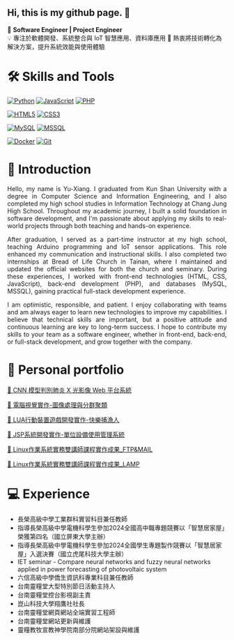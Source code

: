 ## Hi, this is my github page. 👋

🎯 **Software Engineer | Project Engineer**  
💡 專注於軟體開發、系統整合與 IoT 智慧應用、資料庫應用
🚀 熱衷將技術轉化為解決方案，提升系統效能與使用體驗

🛠 Skills and Tools
===
<!-- 程式語言 -->
[![Python](https://img.shields.io/badge/Python-3776AB?logo=python&logoColor=white&style=flat)]()
[![JavaScript](https://img.shields.io/badge/JavaScript-F7DF1E?logo=javascript&logoColor=black&style=flat)]()
[![PHP](https://img.shields.io/badge/PHP-777BB4?logo=php&logoColor=white&style=flat)]()

<!-- 前端技術 -->
[![HTML5](https://img.shields.io/badge/HTML5-E34F26?logo=html5&logoColor=white&style=flat)]()
[![CSS3](https://img.shields.io/badge/CSS3-1572B6?logo=css3&logoColor=white&style=flat)]()

<!-- 資料庫 -->
[![MySQL](https://img.shields.io/badge/MySQL-4479A1?logo=mysql&logoColor=white&style=flat)]()
[![MSSQL](https://img.shields.io/badge/Microsoft%20SQL%20Server-CC2927?logo=microsoftsqlserver&logoColor=white&style=flat)]()

<!-- 工具與平台 -->
[![Docker](https://img.shields.io/badge/Docker-2496ED?logo=docker&logoColor=white&style=flat)]()
[![Git](https://img.shields.io/badge/Git-F05032?logo=git&logoColor=white&style=flat)]()

📌 Introduction
===
<div style="text-align: justify;">
Hello, my name is Yu-Xiang. I graduated from Kun Shan University with a degree in Computer Science and Information Engineering, and I also completed my high school studies in Information Technology at Chang Jung High School. Throughout my academic journey, I built a solid foundation in software development, and I'm passionate about applying my skills to real-world projects through both teaching and hands-on experience.

After graduation, I served as a part-time instructor at my high school, teaching Arduino programming and IoT sensor applications. This role enhanced my communication and instructional skills. I also completed two internships at Bread of Life Church in Tainan, where I maintained and updated the official websites for both the church and seminary. During these experiences, I worked with front-end technologies (HTML, CSS, JavaScript), back-end development (PHP), and databases (MySQL, MSSQL), gaining practical full-stack development experience.

I am optimistic, responsible, and patient. I enjoy collaborating with teams and am always eager to learn new technologies to improve my capabilities. I believe that technical skills are important, but a positive attitude and continuous learning are key to long-term success. I hope to contribute my skills to your team as a software engineer, whether in front-end, back-end, or full-stack development, and grow together with the company.
</div>

:bookmark_tabs: Personal portfolio
===
[📄 CNN 模型判別肺炎 X 光影像 Web 平台系統](./docs/專題報告書-CNN_final.pdf)

[📄 電腦視覺實作-圖像處理與分群聚類](./docs/電腦視覺實務B.pdf)

[📄 LUA行動裝置遊戲開發實作-快樂捕漁人](./docs/快樂捕漁人(LUA).pdf)

[📄 JSP系統開發實作-單位設備使用管理系統](./docs/軟體工程期末報告_188.pdf)

[📄 Linux作業系統實務雙講師課程實作成果_FTP&MAIL](./docs/Linux作業系統實務雙講師課程實作成果_FTP&MAIL.pdf)

[📄 Linux作業系統實務雙講師課程實作成果_LAMP](./docs/Linux作業系統實務雙講師課程實作成果_LAMP.pdf)

:computer: Experience
===
* 長榮高級中學工業群科實習科目兼任教師
* 指導長榮高級中學電機科學生參加2024全國高中職專題競賽以「智慧居家屋」榮獲第四名（國立屏東大學主辦）
* 指導長榮高級中學電機科學生參加2024全國學生專題製作競賽以「智慧居家屋」入選決賽（國立虎尾科技大學主辦）
* IET seminar - Compare neural networks and fuzzy neural networks applied in power forecasting of photovoltaic system
* 六信高級中學僑生資訊科專業科目兼任教師
* 台南靈糧堂大型特別節日活動主持人
* 台南靈糧堂控台影視副主責
* 崑山科技大學翔鷹社社長
* 台南靈糧堂網頁網站全端實習工程師
* 台南靈糧堂網站更新與維護
* 靈糧教牧宣教神學院南部分院網站架設與維護
